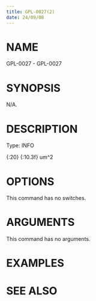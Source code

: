 ```yaml
---
title: GPL-0027(2)
date: 24/09/08
---
```


# NAME

GPL-0027 - GPL-0027

# SYNOPSIS

N/A.

# DESCRIPTION

Type: INFO

{:20} {:10.3f} um^2

# OPTIONS

This command has no switches.

# ARGUMENTS

This command has no arguments.

# EXAMPLES

# SEE ALSO
